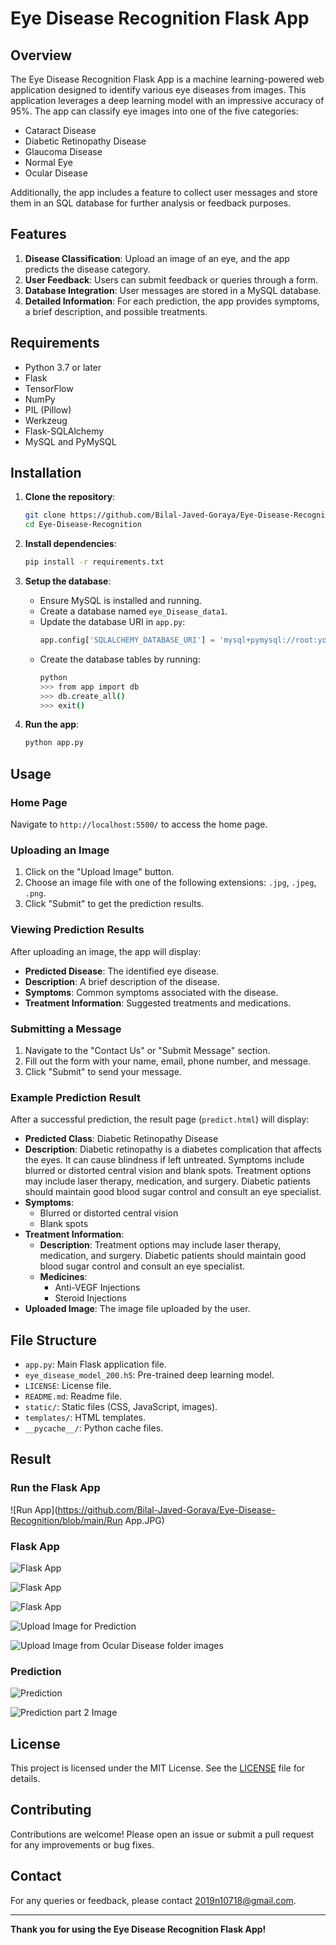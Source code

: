 # Eye Disease Recognition Flask App

## Overview

The Eye Disease Recognition Flask App is a machine learning-powered web application designed to identify various eye diseases from images. This application leverages a deep learning model with an impressive accuracy of 95%. The app can classify eye images into one of the five categories:

- Cataract Disease
- Diabetic Retinopathy Disease
- Glaucoma Disease
- Normal Eye
- Ocular Disease

Additionally, the app includes a feature to collect user messages and store them in an SQL database for further analysis or feedback purposes.

## Features

1. **Disease Classification**: Upload an image of an eye, and the app predicts the disease category.
2. **User Feedback**: Users can submit feedback or queries through a form.
3. **Database Integration**: User messages are stored in a MySQL database.
4. **Detailed Information**: For each prediction, the app provides symptoms, a brief description, and possible treatments.

## Requirements

- Python 3.7 or later
- Flask
- TensorFlow
- NumPy
- PIL (Pillow)
- Werkzeug
- Flask-SQLAlchemy
- MySQL and PyMySQL

## Installation

1. **Clone the repository**:
    ```bash
    git clone https://github.com/Bilal-Javed-Goraya/Eye-Disease-Recognition.git
    cd Eye-Disease-Recognition
    ```

2. **Install dependencies**:
    ```bash
    pip install -r requirements.txt
    ```

3. **Setup the database**:
    - Ensure MySQL is installed and running.
    - Create a database named `eye_Disease_data1`.
    - Update the database URI in `app.py`:
      ```python
      app.config['SQLALCHEMY_DATABASE_URI'] = 'mysql+pymysql://root:yourpassword@localhost/eye_Disease_data1'
      ```
    - Create the database tables by running:
      ```bash
      python
      >>> from app import db
      >>> db.create_all()
      >>> exit()
      ```

4. **Run the app**:
    ```bash
    python app.py
    ```

## Usage

### Home Page

Navigate to `http://localhost:5500/` to access the home page.

### Uploading an Image

1. Click on the "Upload Image" button.
2. Choose an image file with one of the following extensions: `.jpg`, `.jpeg`, `.png`.
3. Click "Submit" to get the prediction results.

### Viewing Prediction Results

After uploading an image, the app will display:

- **Predicted Disease**: The identified eye disease.
- **Description**: A brief description of the disease.
- **Symptoms**: Common symptoms associated with the disease.
- **Treatment Information**: Suggested treatments and medications.

### Submitting a Message

1. Navigate to the "Contact Us" or "Submit Message" section.
2. Fill out the form with your name, email, phone number, and message.
3. Click "Submit" to send your message.

### Example Prediction Result

After a successful prediction, the result page (`predict.html`) will display:

- **Predicted Class**: Diabetic Retinopathy Disease
- **Description**: Diabetic retinopathy is a diabetes complication that affects the eyes. It can cause blindness if left untreated. Symptoms include blurred or distorted central vision and blank spots. Treatment options may include laser therapy, medication, and surgery. Diabetic patients should maintain good blood sugar control and consult an eye specialist.
- **Symptoms**:
  - Blurred or distorted central vision
  - Blank spots
- **Treatment Information**:
  - **Description**: Treatment options may include laser therapy, medication, and surgery. Diabetic patients should maintain good blood sugar control and consult an eye specialist.
  - **Medicines**:
    - Anti-VEGF Injections
    - Steroid Injections
- **Uploaded Image**: The image file uploaded by the user.

## File Structure

- `app.py`: Main Flask application file.
- `eye_disease_model_200.h5`: Pre-trained deep learning model.
- `LICENSE`: License file.
- `README.md`: Readme file.
- `static/`: Static files (CSS, JavaScript, images).
- `templates/`: HTML templates.
- `__pycache__/`: Python cache files.


## Result

### Run the Flask App
![Run App](https://github.com/Bilal-Javed-Goraya/Eye-Disease-Recognition/blob/main/Run App.JPG)

### Flask App
![Flask App ](https://github.com/Bilal-Javed-Goraya/Eye-Disease-Recognition/blob/main/App1.JPG)

![Flask App ](https://github.com/Bilal-Javed-Goraya/Eye-Disease-Recognition/blob/main/App2.JPG)

![Flask App ](https://github.com/Bilal-Javed-Goraya/Eye-Disease-Recognition/blob/main/App3.JPG)

![Upload Image for Prediction](https://github.com/Bilal-Javed-Goraya/Eye-Disease-Recognition/blob/main/App4.JPG)

![Upload Image from Ocular Disease folder images](https://github.com/Bilal-Javed-Goraya/Eye-Disease-Recognition/blob/main/uploadimage.JPG)
### Prediction
![Prediction](https://github.com/Bilal-Javed-Goraya/Eye-Disease-Recognition/blob/main/pred1.JPG)

![Prediction part 2 Image](https://github.com/Bilal-Javed-Goraya/Eye-Disease-Recognition/blob/main/pred2.JPG)
## License

This project is licensed under the MIT License. See the [LICENSE](LICENSE) file for details.

## Contributing

Contributions are welcome! Please open an issue or submit a pull request for any improvements or bug fixes.

## Contact

For any queries or feedback, please contact [2019n10718@gmail.com](mailto:2019n10718@gmail.com).

---

**Thank you for using the Eye Disease Recognition Flask App!**